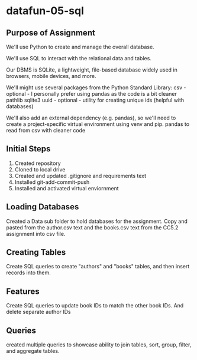 # datafun-05-sql

## Purpose of Assignment 
We'll use Python to create and manage the overall database. 

We'll use SQL to interact with the relational data and tables. 

Our DBMS is SQLite, a lightweight, file-based database widely used in browsers, mobile devices, and more. 

We'll might use several packages from the  Python Standard Library:
csv - optional - I personally prefer using pandas as the code is a bit cleaner
pathlib
sqlite3
uuid - optional - utility for creating unique ids (helpful with databases)

We'll also add an external dependency (e.g. pandas), so we'll need to create a project-specific virtual environment using venv and pip. 
pandas to read from csv with cleaner code

## Initial Steps
1. Created repository
2. Cloned to local drive
3. Created and updated .gitignore and requirements text
4. Installed git-add-commit-push
5. Installed and activated virtual enviornment 

## Loading Databases
Created a Data sub folder to hold databases for the assignment. 
Copy and pasted from the author.csv text and the books.csv text from the CC5.2 assignment into csv file. 

## Creating Tables
Create SQL queries to create "authors" and "books" tables, and then insert records into them. 

## Features
Create SQL queries to update book IDs to match the other book IDs. And delete separate author IDs

## Queries 
created multiple queries to showcase ability to join tables, sort, group, filter, and aggregate tables. 